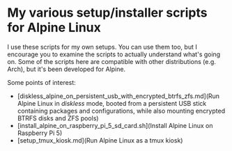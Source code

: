 My various setup/installer scripts for Alpine Linux
===================================================

I use these scripts for my own setups. You can use them too, but I encourage you
to examine the scripts to actually understand what's going on. Some of the
scripts here are compatible with other distributions (e.g. Arch), but it's been
developed for Alpine.

Some points of interest:
- [diskless_alpine_on_persistent_usb_with_encrypted_btrfs_zfs.md](Run Alpine Linux in _diskless_ mode, booted
from a persistent USB stick containing packages and configurations, while also
mounting encrypted BTRFS disks and ZFS pools)
- [install_alpine_on_raspberry_pi_5_sd_card.sh](Install Alpine Linux on Raspberry Pi 5)
- [setup_tmux_kiosk.md](Run Alpine Linux as a tmux kiosk)

